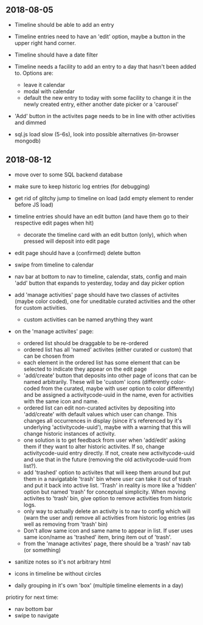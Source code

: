 2018-08-05
---

* Timeline should be able to add an entry
* Timeline entries need to have an 'edit' option, maybe
  a button in the upper right hand corner.
* Timeline should have a date filter
* Timeline needs a facility to add an entry to a day
  that hasn't been added to. Options are:
  - leave it calendar
  - modal with calendar
  - default the new entry to today with some facility to
    change it in the newly created entry, either another
    date picker or a 'carousel'

* 'Add' button in the activites page needs to be in line
  with other activities and dimmed

* sql.js load slow (5-6s), look into possible alternatives
  (in-browser mongodb)


2018-08-12
---

* move over to some SQL backend database
* make sure to keep historic log entries (for debugging)
* get rid of glitchy jump to timeline on load (add empty element to render before JS load)

* timeline entries should have an edit button (and have them go to their respective edit pages
  when hit)
  - decorate the timeline card with an edit button (only), which when pressed will deposit into edit
    page

* edit page should have a (confirmed) delete button

* swipe from timeline to calendar
* nav bar at bottom to nav to timeline, calendar, stats, config and main 'add' button
  that expands to yesterday, today and day picker option

* add 'manage activities' page should have two classes of activites (maybe color coded), one for
  uneditable curated activities and the other for custom activities.
  - custom activities can be named anything they want
* on the 'manage activites' page:
  - ordered list should be draggable to be re-ordered
  - ordered list has all 'named' activites (either curated or custom) that can be chosen from
  - each element in the ordered list has some element that can be selected to indicate they
    appear on the edit page
  - 'add/create' button that deposits into other page of icons that can be named arbitrarily.
    These will be 'custom' icons (differently color-coded from the curated, maybe with user
    option to color differently) and be assigned a activitycode-uuid in the name, even for activities with
    the same icon and name.
  - ordered list can edit non-curated activites by depositing into 'add/create' with default values
    which user can change. This changes all occurrences in display (since it's referenced by it's
    underlying 'activitycode-uuid'), maybe with a warning that this will change historic instances of
    activity.
  - one solution is to get feedback from user when 'add/edit' asking them if they want to alter historic
    activites. If so, change activitycode-uuid entry directly. If not, create new activitycode-uuid and
    use that in the future (removing the old activitycode-uuid from list?).
  - add 'trashed' option to activites that will keep them around but put them in a navigatable 'trash' bin
    where user can take it out of trash and put it back into active list. 'Trash' in reality is more like
    a 'hidden' option but named 'trash' for conceptual simplicity.  When moving activites to 'trash' bin,
    give option to remove activities from historic logs.
  - only way to actually delete an activity is to nav to config which will (warn the user and) remove all
    activities from historic log entries (as well as removing from 'trash' bin)
  - Don't allow same icon and same name to appear in list. If user uses same icon/name as 'trashed' item,
    bring item out of 'trash'.
  - from the 'manage activites' page, there should be a 'trash' nav tab (or something)

* sanitize notes so it's not arbitrary html
* icons in timeline be without circles
* daily grouping in it's own 'box' (multiple timeline elements in a day)
  
priotiry for next time:

* nav bottom bar
* swipe to navigate
